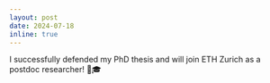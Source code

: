 ```yaml
---
layout: post
date: 2024-07-18
inline: true
---
```


I successfully defended my PhD thesis and will join ETH Zurich as a postdoc researcher! 🎉🎓 